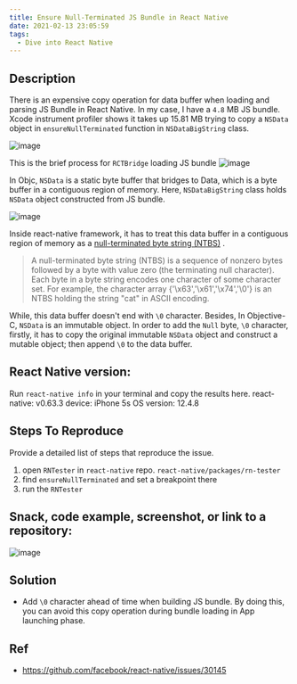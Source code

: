 ```yaml
---
title: Ensure Null-Terminated JS Bundle in React Native 
date: 2021-02-13 23:05:59
tags:
  - Dive into React Native
---
```


## Description

There is an expensive copy operation for data buffer when loading and parsing JS Bundle in React Native.  In my case, I have a `4.8` MB JS bundle. Xcode instrument profiler shows it takes up 15.81 MB trying to copy a `NSData` object in  `ensureNullTerminated` function in `NSDataBigString` class.

![image](instrument-profile.png)

This is the brief process for `RCTBridge` loading JS bundle
![image](image-load.png)

In Objc, `NSData` is a static byte buffer that bridges to Data, which is a byte buffer in a contiguous region of memory. Here, `NSDataBigString` class holds `NSData` object constructed from JS bundle. 

![image](nsdata.png)

Inside react-native framework, it has to treat this data buffer in a contiguous region of memory as a [null-terminated byte string (NTBS)](https://en.cppreference.com/w/c/string/byte#:~:text=A%20null%2Dterminated%20byte%20string,(the%20terminating%20null%20character).&text=For%20example%2C%20the%20character%20array,%22cat%22%20in%20ASCII%20encoding.) . 

> A null-terminated byte string (NTBS) is a sequence of nonzero bytes followed by a byte with value zero (the terminating null character). Each byte in a byte string encodes one character of some character set. For example, the character array {'\x63','\x61','\x74','\0'} is an NTBS holding the string "cat" in ASCII encoding.

While, this data buffer doesn't end with `\0` character. Besides, In Objective-C, `NSData` is an immutable object. In order to add the `Null` byte, `\0` character, firstly, it has to copy the original immutable `NSData` object and construct a mutable object; then append `\0` to the data buffer.


## React Native version:
Run `react-native info` in your terminal and copy the results here.
react-native: v0.63.3
device: iPhone 5s 
OS version: 12.4.8 

## Steps To Reproduce
Provide a detailed list of steps that reproduce the issue.

1. open `RNTester` in `react-native` repo. `react-native/packages/rn-tester`
2. find `ensureNullTerminated`  and set a breakpoint there 
3. run the `RNTester` 

## Snack, code example, screenshot, or link to a repository:

![image](code-snippet.png)

## Solution 

- Add `\0` character ahead of time when building JS bundle. By doing this, you can avoid this copy operation during bundle loading in App launching phase. 

## Ref 

- https://github.com/facebook/react-native/issues/30145

